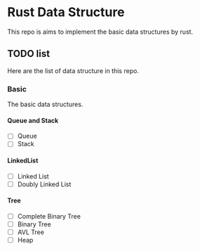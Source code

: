 # Rust Data Structure
This repo is aims to implement the basic data structures by rust.

## TODO list
Here are the list of data structure in this repo.

### Basic
The basic data structures.
#### Queue and Stack
- [ ] Queue
- [ ] Stack
#### LinkedList
- [ ] Linked List
- [ ] Doubly Linked List
#### Tree
- [ ] Complete Binary Tree
- [ ] Binary Tree
- [ ] AVL Tree
- [ ] Heap
